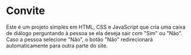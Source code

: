 # Convite
Este é um projeto simples em HTML, CSS e JavaScript que cria uma caixa de diálogo perguntando à pessoa se ela deseja sair com "Sim" ou "Não". Caso a pessoa selecione "Não", o botão "Não" redirecionará automaticamente para outra parte do site.
